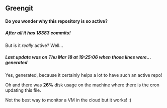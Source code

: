 ## Greengit

#### Do you wonder why this repository is so active?

##### After all it has 18383 commits!

But is it *really* active? Well...

##### Last update was on Thu Mar 18 at 19:25:06 when those lines were... generated

Yes, generated, because it certainly helps a lot to have such an active repo!

Oh and there was **26%** disk usage on the machine
where there is the cron updating this file.

Not the best way to monitor a VM in the cloud but it works! :)
